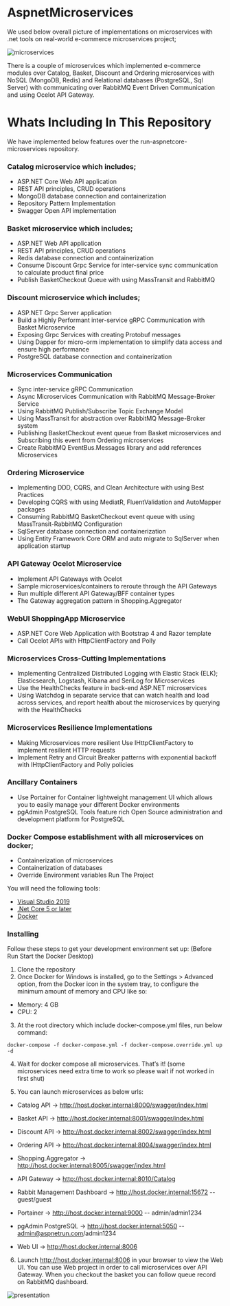 # AspnetMicroservices
 We used below overall picture of implementations on microservices with .net tools on real-world e-commerce microservices project;
 
 ![microservices](https://user-images.githubusercontent.com/1147445/110304529-c5b70180-800c-11eb-832b-a2751b5bda76.png)

There is a couple of microservices which implemented e-commerce modules over Catalog, Basket, Discount and Ordering microservices with NoSQL (MongoDB, Redis) and Relational databases (PostgreSQL, Sql Server) with communicating over RabbitMQ Event Driven Communication and using Ocelot API Gateway.

# Whats Including In This Repository

We have implemented below features over the run-aspnetcore-microservices repository.

### Catalog microservice which includes;

- ASP.NET Core Web API application
- REST API principles, CRUD operations
- MongoDB database connection and containerization
- Repository Pattern Implementation
- Swagger Open API implementation

### Basket microservice which includes;
  
- ASP.NET Web API application
- REST API principles, CRUD operations
- Redis database connection and containerization
- Consume Discount Grpc Service for inter-service sync communication to calculate product final price
- Publish BasketCheckout Queue with using MassTransit and RabbitMQ

### Discount microservice which includes;
- ASP.NET Grpc Server application
- Build a Highly Performant inter-service gRPC Communication with Basket Microservice
- Exposing Grpc Services with creating Protobuf messages
- Using Dapper for micro-orm implementation to simplify data access and ensure high performance
- PostgreSQL database connection and containerization

### Microservices Communication
- Sync inter-service gRPC Communication
- Async Microservices Communication with RabbitMQ Message-Broker Service
- Using RabbitMQ Publish/Subscribe Topic Exchange Model
- Using MassTransit for abstraction over RabbitMQ Message-Broker system
- Publishing BasketCheckout event queue from Basket microservices and Subscribing this event from Ordering microservices
- Create RabbitMQ EventBus.Messages library and add references Microservices

### Ordering Microservice

- Implementing DDD, CQRS, and Clean Architecture with using Best Practices
- Developing CQRS with using MediatR, FluentValidation and AutoMapper packages
- Consuming RabbitMQ BasketCheckout event queue with using MassTransit-RabbitMQ Configuration
- SqlServer database connection and containerization
- Using Entity Framework Core ORM and auto migrate to SqlServer when application startup

### API Gateway Ocelot Microservice

- Implement API Gateways with Ocelot
- Sample microservices/containers to reroute through the API Gateways
- Run multiple different API Gateway/BFF container types
- The Gateway aggregation pattern in Shopping.Aggregator

### WebUI ShoppingApp Microservice

- ASP.NET Core Web Application with Bootstrap 4 and Razor template
- Call Ocelot APIs with HttpClientFactory and Polly

### Microservices Cross-Cutting Implementations

- Implementing Centralized Distributed Logging with Elastic Stack (ELK); Elasticsearch, Logstash, Kibana and SeriLog for Microservices
- Use the HealthChecks feature in back-end ASP.NET microservices
- Using Watchdog in separate service that can watch health and load across services, and report health about the microservices by querying with the HealthChecks

### Microservices Resilience Implementations

- Making Microservices more resilient Use IHttpClientFactory to implement resilient HTTP requests
- Implement Retry and Circuit Breaker patterns with exponential backoff with IHttpClientFactory and Polly policies

### Ancillary Containers
- Use Portainer for Container lightweight management UI which allows you to easily manage your different Docker environments
- pgAdmin PostgreSQL Tools feature rich Open Source administration and development platform for PostgreSQL

### Docker Compose establishment with all microservices on docker;

- Containerization of microservices
- Containerization of databases
- Override Environment variables
Run The Project

You will need the following tools:

- [Visual Studio 2019](https://visualstudio.microsoft.com/tr/downloads/) 
- [.Net Core 5 or later](https://dotnet.microsoft.com/download/dotnet/5.0 )
- [Docker]( https://www.docker.com/products/docker-desktop)

### Installing

Follow these steps to get your development environment set up: (Before Run Start the Docker Desktop)

1. Clone the repository
2. Once Docker for Windows is installed, go to the Settings > Advanced option, from the Docker icon in the system tray, to configure the minimum amount of memory and CPU like so:
- Memory: 4 GB
- CPU: 2
3. At the root directory which include docker-compose.yml files, run below command:

```
docker-compose -f docker-compose.yml -f docker-compose.override.yml up -d
```
 

4. Wait for docker compose all microservices. That’s it! (some microservices need extra time to work so please wait if not worked in first shut)

5. You can launch microservices as below urls:

- Catalog API -> http://host.docker.internal:8000/swagger/index.html

- Basket API -> http://host.docker.internal:8001/swagger/index.html

- Discount API -> http://host.docker.internal:8002/swagger/index.html

- Ordering API -> http://host.docker.internal:8004/swagger/index.html

- Shopping.Aggregator -> http://host.docker.internal:8005/swagger/index.html

- API Gateway -> http://host.docker.internal:8010/Catalog

- Rabbit Management Dashboard -> http://host.docker.internal:15672 -- guest/guest

- Portainer -> http://host.docker.internal:9000 -- admin/admin1234

- pgAdmin PostgreSQL -> http://host.docker.internal:5050 -- admin@aspnetrun.com/admin1234

- Web UI -> http://host.docker.internal:8006

6. Launch http://host.docker.internal:8006 in your browser to view the Web UI. You can use Web project in order to call microservices over API Gateway. When you checkout the basket you can follow queue record on RabbitMQ dashboard.

 ![presentation](https://user-images.githubusercontent.com/1147445/81381837-08226000-9116-11ea-9489-82645b8dbfc4.png)

